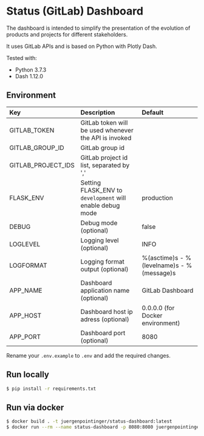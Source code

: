 # Status (GitLab) Dashboard

The dashboard is intended to simplify the presentation of the evolution of products and projects for different stakeholders. 

It uses GitLab APIs and is based on Python with Plotly Dash.

Tested with:

- Python 3.7.3
- Dash 1.12.0

## Environment

| Key | Description | Default |
|:-------------------|:------------|:--------|
| GITLAB_TOKEN       | GitLab token will be used whenever the API is invoked | |
| GITLAB_GROUP_ID    | GitLab group id | |
| GITLAB_PROJECT_IDS | GitLab project id list, separated by ',' | |
| FLASK_ENV          | Setting FLASK_ENV to `development` will enable debug mode | production |
| DEBUG              | Debug mode (optional) | false |
| LOGLEVEL           | Logging level (optional) | INFO |
| LOGFORMAT          | Logging format output (optional) | %(asctime)s - %(levelname)s - %(message)s |
| APP_NAME           | Dashboard application name (optional) | GitLab Dashboard |
| APP_HOST           | Dashboard host ip adress (optional) | 0.0.0.0 (for Docker environment) |
| APP_PORT           | Dashboard port (optional) | 8080 |

Rename your `.env.example` to `.env` and add the required changes.

## Run locally

```bash
$ pip install -r requirements.txt
```

## Run via docker

```bash
$ docker build . -t juergenpointinger/status-dashboard:latest
$ docker run --rm --name status-dashboard -p 8080:8080 juergenpointinger/status-dashboard:latest
```
